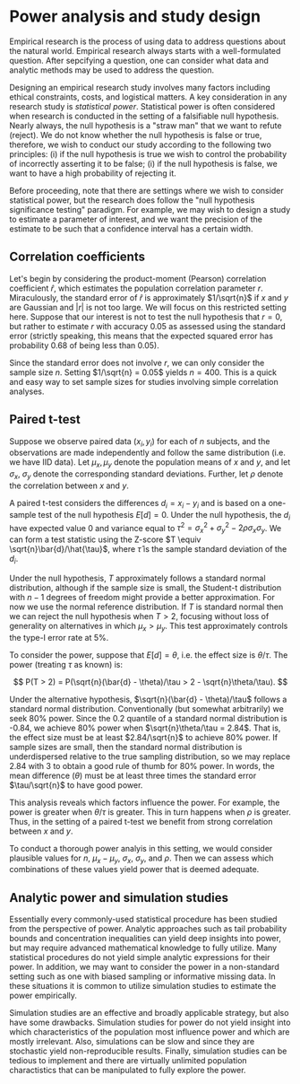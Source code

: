 # Power analysis and study design

Empirical research is the process of using data to address
questions about the natural world.  Empirical research always
starts with a well-formulated question.  After sepcifying
a question, one can consider
what data and analytic methods may be used to address the question.

Designing an empirical research study involves many factors
including ethical constraints, costs, and logistical matters.
A key consideration in any research study
is *statistical power*.  Statistical power is often
considered when research is conducted in the setting
of a falsifiable null hypothesis.
Nearly always, the null hypothesis is a "straw man" that we want
to refute (reject).  We do not know whether the null
hypothesis is false or true, therefore, we wish to conduct our study
according to the following two principles: (i) if the
null hypothesis is true we wish to control the probability
of incorrectly asserting it to be false; (i) if the null
hypothesis is false, we want to have a high probability
of rejecting it.

Before proceeding, note that there are settings where we
wish to consider statistical power, but the research does
follow the "null hypothesis significance testing"
paradigm.  For example, we may wish to design a study to
estimate a parameter of interest, and we want the precision
of the estimate to be such that a confidence interval has
a certain width.

## Correlation coefficients

Let's begin by considering the product-moment (Pearson) correlation
coefficient $\hat{r}$, which estimates the population correlation parameter
$r$.  Miraculously, the standard error of $\hat{r}$ is approximately
$1/\sqrt{n}$ if $x$ and $y$ are Gaussian and $|r|$ is not too large.
We will focus on this restricted setting here.  Suppose that our
interest is not to test the null hypothesis that $r = 0$, but rather
to estimate $r$ with accuracy $0.05$ as assessed using the standard
error (strictly speaking, this means that the expected squared
error has probability 0.68 of being less than 0.05).

Since the standard error does not involve $r$, we can only consider
the sample size $n$.  Setting $1/\sqrt{n} = 0.05$ yields $n=400$.
This is a quick and easy way to set sample sizes for studies involving
simple correlation analyses.

## Paired t-test

Suppose we observe paired data $(x_i, y_i)$
for each of $n$ subjects, and the observations are made
independently and follow the same distribution (i.e. we have IID
data).  Let $\mu_x, \mu_y$ denote the population means of
$x$ and $y$, and let $\sigma_x$, $\sigma_y$ denote the corresponding
standard deviations.  Further, let $\rho$ denote the correlation
between $x$ and $y$.

A paired t-test considers the differences $d_i = x_i - y_i$
and is based on a one-sample test of the null hypothesis
$E[d] = 0$.  Under the null hypothesis, the $d_i$ have
expected value 0 and variance equal to
$\tau^2  = \sigma_x^2 + \sigma_y^2 - 2\rho\sigma_x\sigma_y$.
We can form a test statistic using the Z-score $T \equiv \sqrt{n}\bar{d}/\hat{\tau}$,
where $\hat{\tau}$ is the sample standard deviation of the
$d_i$.

Under the null hypothesis, $T$ approximately follows a standard
normal distribution, although if the sample size is small, the Student-t
distribution with $n-1$ degrees of freedom might provide a
better approximation.  For now we use the normal reference
distribution.  If $T$ is standard normal then we can reject
the null hypothesis when $T > 2$, focusing without loss of
generality on alternatives in which $\mu_x > \mu_y$. This
test approximately controls the type-I error rate at 5\%.

To consider the power, suppose that $E[d] = \theta$,
i.e. the effect size is $\theta / \tau$. The power (treating
$\tau$ as known) is:

$$
P(T > 2) = P(\sqrt{n}(\bar{d} - \theta)/\tau > 2 - \sqrt{n}\theta/\tau).
$$

Under the alternative hypothesis, $\sqrt{n}(\bar{d} - \theta)/\tau$ follows a
standard normal distribution.
Conventionally (but somewhat arbitrarily) we seek 80% power.
Since the 0.2 quantile of a standard normal distribution is -0.84, we
achieve 80\% power when $\sqrt{n}\theta/\tau = 2.84$. That is, the effect
size must be at least $2.84/\sqrt{n}$ to achieve 80\% power.  If sample sizes are small,
then the standard normal distribution is underdispersed relative
to the true sampling distribution, so we may replace 2.84 with 3
to obtain a good rule of thumb for 80\% power.  In words, the
mean difference ($\theta$) must be at least three times the standard error $\tau/\sqrt{n}$
to have good power.

This analysis reveals which factors influence the power.  For example,
the power is greater when $\theta/\tau$ is greater.  This in turn
happens when $\rho$ is greater.  Thus, in the setting of a paired
t-test we benefit
from strong correlation between $x$ and $y$.

To conduct a thorough power analyis in this setting, we would
consider plausible values for $n$, $\mu_x - \mu_y$, $\sigma_x$,
$\sigma_y$, and $\rho$.  Then we can assess which combinations
of these values yield power that is deemed adequate.

## Analytic power and simulation studies

Essentially every commonly-used statistical procedure has been studied from the
perspective of power.  Analytic approaches such as tail probability bounds and
concentration inequalities can yield deep insights into power, but may require
advanced mathematical knowledge to fully utilize.  Many statistical procedures do not yield simple analytic
expressions for their power.  In addition, we may want to consider the power in a
non-standard setting such as one with biased sampling or informative missing data.
In these situations it is common to utilize simulation studies to estimate the
power empirically.

Simulation studies are an effective and broadly applicable strategy, but
also have some drawbacks.  Simulation studies for power do not yield insight
into which characteristics of the population most influence power and which
are mostly irrelevant.  Also, simulations can be slow and since they are
stochastic yield non-reproducible results.  Finally, simulation studies can be
tedious to implement and there are virtually unlimited population charactistics
that can be manipulated to fully explore the power.

